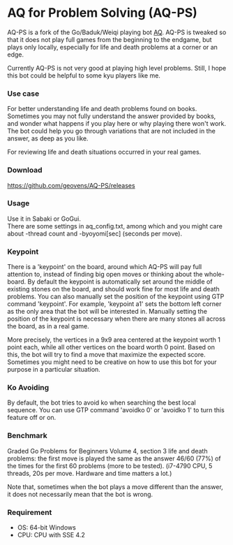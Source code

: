 # AQ for Problem Solving (AQ-PS)
AQ-PS is a fork of the Go/Baduk/Weiqi playing bot [AQ](https://github.com/ymgaq/AQ). AQ-PS is tweaked so that it does not play full games from the beginning to the endgame, but plays only locally, especially for life and death problems at a corner or an edge.  

Currently AQ-PS is not very good at playing high level problems. Still, I hope this bot could be helpful to some kyu players like me.  

### Use case
For better understanding life and death problems found on books. Sometimes you may not fully understand the answer provided by books, and wonder what happens if you play here or why playing there won't work. The bot could help you go through variations that are not included in the answer, as deep as you like.  

For reviewing life and death situations occurred in your real games.

### Download

https://github.com/geovens/AQ-PS/releases

### Usage

Use it in Sabaki or GoGui.  
There are some settings in aq_config.txt, among which and you might care about -thread count and -byoyomi[sec] (seconds per move).

### Keypoint
There is a 'keypoint' on the board, around which AQ-PS will pay full attention to, instead of finding big open moves or thinking about the whole-board. By default the keypoint is automatically set around the middle of existing stones on the board, and should work fine for most life and death problems. You can also manually set the position of the keypoint using GTP command 'keypoint'. For example, 'keypoint a1' sets the bottom left corner as the only area that the bot will be interested in. Manually setting the position of the keypoint is necessary when there are many stones all across the board, as in a real game.

More precisely, the vertices in a 9x9 area centered at the keypoint worth 1 point each, while all other vertices on the board worth 0 point. Based on this, the bot will try to find a move that maximize the expected score. Sometimes you might need to be creative on how to use this bot for your purpose in a particular situation.

### Ko Avoiding

By default, the bot tries to avoid ko when searching the best local sequence. You can use GTP command 'avoidko 0' or 'avoidko 1' to turn this feature off or on.

### Benchmark
Graded Go Problems for Beginners Volume 4, section 3 life and death problems: the first move is played the same as the answer 46/60 (77%) of the times for the first 60 problems (more to be tested). (i7-4790 CPU, 5 threads, 20s per move. Hardware and time matters a lot.) 

Note that, sometimes when the bot plays a move different than the answer, it does not necessarily mean that the bot is wrong. 

### Requirement
- OS: 64-bit Windows  
- CPU: CPU with SSE 4.2 


